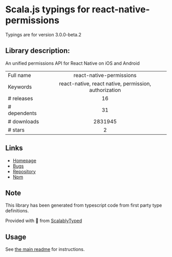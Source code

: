 
# Scala.js typings for react-native-permissions

Typings are for version 3.0.0-beta.2

## Library description:
An unified permissions API for React Native on iOS and Android

|                    |                 |
| ------------------ | :-------------: |
| Full name          | react-native-permissions |
| Keywords           | react-native, react native, permission, authorization |
| # releases         | 16 |
| # dependents       | 31 |
| # downloads        | 2831945 |
| # stars            | 2 |

## Links
- [Homepage](https://github.com/react-native-community/react-native-permissions#readme)
- [Bugs](https://github.com/react-native-community/react-native-permissions/issues)
- [Repository](https://github.com/react-native-community/react-native-permissions)
- [Npm](https://www.npmjs.com/package/react-native-permissions)
    


## Note
This library has been generated from typescript code from first party type definitions.

Provided with :purple_heart: from [ScalablyTyped](https://github.com/oyvindberg/ScalablyTyped)

## Usage
See [the main readme](../../readme.md) for instructions.


